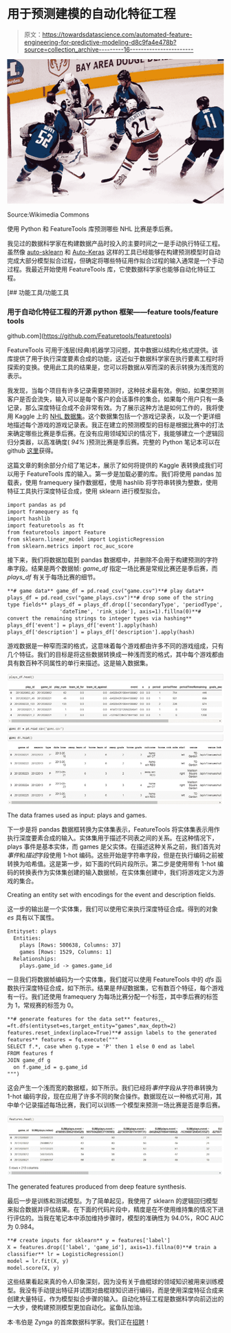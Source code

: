 # 用于预测建模的自动化特征工程

> 原文：<https://towardsdatascience.com/automated-feature-engineering-for-predictive-modeling-d8c9fa4e478b?source=collection_archive---------16----------------------->

![](img/8897b1be7f3c45f19117f6b04a56db6c.png)

Source:Wikimedia Commons

使用 Python 和 FeatureTools 库预测哪些 NHL 比赛是季后赛。

我见过的数据科学家在构建数据产品时投入的主要时间之一是手动执行特征工程。虽然像 [auto-sklearn](https://automl.github.io/auto-sklearn/stable/) 和 [Auto-Keras](https://autokeras.com/) 这样的工具已经能够在构建预测模型时自动完成大部分模型拟合过程，但确定将哪些特征用作拟合过程的输入通常是一个手动过程。我最近开始使用 FeatureTools 库，它使数据科学家也能够自动化特征工程。

[](https://github.com/Featuretools/featuretools) [## 功能工具/功能工具

### 用于自动化特征工程的开源 python 框架——feature tools/feature tools

github.com](https://github.com/Featuretools/featuretools) 

FeatureTools 可用于浅层(经典)机器学习问题，其中数据以结构化格式提供。该库提供了用于执行深度要素合成的功能，这近似于数据科学家在执行要素工程时将探索的变换。使用此工具的结果是，您可以将数据从窄而深的表示转换为浅而宽的表示。

我发现，当每个项目有许多记录需要预测时，这种技术最有效。例如，如果您预测客户是否会流失，输入可以是每个客户的会话事件的集合。如果每个用户只有一条记录，那么深度特征合成不会非常有效。为了展示这种方法是如何工作的，我将使用 Kaggle 上的 [NHL 数据集](https://www.kaggle.com/martinellis/nhl-game-data)。这个数据集包括一个游戏记录表，以及一个更详细地描述每个游戏的游戏记录表。我正在建立的预测模型的目标是根据比赛中的打法来确定哪些比赛是季后赛。在没有应用领域知识的情况下，我能够建立一个逻辑回归分类器，以高准确度( *94%* )预测比赛是季后赛。完整的 Python 笔记本可以在 github [这里](https://github.com/bgweber/StartupDataScience/blob/master/EDA/NHL_Games.ipynb)获得。

这篇文章的剩余部分介绍了笔记本，展示了如何将提供的 Kaggle 表转换成我们可以用于 FeatureTools 库的输入。第一步是加载必要的库。我们将使用 pandas 加载表，使用 framequery 操作数据框，使用 hashlib 将字符串转换为整数，使用特征工具执行深度特征合成，使用 sklearn 进行模型拟合。

```
import pandas as pd
import framequery as fq
import hashlib
import featuretools as ft
from featuretools import Feature 
from sklearn.linear_model import LogisticRegression
from sklearn.metrics import roc_auc_score
```

接下来，我们将数据加载到 pandas 数据框中，并删除不会用于构建预测的字符串字段。结果是两个数据帧: *game_df* 指定一场比赛是常规比赛还是季后赛，而 *plays_df* 有关于每场比赛的细节。

```
**# game data** game_df = pd.read_csv("game.csv")**# play data** plays_df = pd.read_csv("game_plays.csv")**# drop some of the string type fields** plays_df = plays_df.drop(['secondaryType', 'periodType', 
                 'dateTime', 'rink_side'], axis=1).fillna(0)**# convert the remaining strings to integer types via hashing** plays_df['event'] = plays_df['event'].apply(hash)
plays_df['description'] = plays_df['description'].apply(hash)
```

游戏数据是一种窄而深的格式，这意味着每个游戏都由许多不同的游戏组成，只有几个特征。我们的目标是将这些数据转换成一种浅而宽的格式，其中每个游戏都由具有数百种不同属性的单行来描述。这是输入数据集。

![](img/daf27b685d85f30dd18a9f8386e9b8a8.png)

The data frames used as input: plays and games.

下一步是将 pandas 数据框转换为实体集表示，FeatureTools 将实体集表示用作执行深度要素合成的输入。实体集用于描述不同表之间的关系。在这种情况下，plays 事件是基本实体，而 games 是父实体。在描述这种关系之前，我们首先对*事件*和*描述*字段使用 1-hot 编码。这些开始是字符串字段，但是在执行编码之前被转换为哈希值。这是第一步，如下面的代码片段所示。第二步是使用带有 1-hot 编码的转换表作为实体集创建的输入数据帧，在实体集创建中，我们将游戏定义为游戏的集合。

Creating an entity set with encodings for the event and description fields.

这一步的输出是一个实体集，我们可以使用它来执行深度特征合成。得到的对象 *es* 具有以下属性。

```
Entityset: plays
  Entities:
    plays [Rows: 500638, Columns: 37]
    games [Rows: 1529, Columns: 1]
  Relationships:
    plays.game_id -> games.game_id
```

一旦我们将数据帧编码为一个实体集，我们就可以使用 FeatureTools 中的 *dfs* 函数执行深度特征合成，如下所示。结果是*特征*数据集，它有数百个特征，每个游戏有一行。我们还使用 framequery 为每场比赛分配一个标签，其中季后赛的标签为 1，常规赛的标签为 0。

```
**# generate features for the data set** features,_ =ft.dfs(entityset=es,target_entity="games",max_depth=2)
features.reset_index(inplace=True)**# assign labels to the generated features** features = fq.execute("""
SELECT f.*, case when g.type = 'P' then 1 else 0 end as label
FROM features f 
JOIN game_df g
  on f.game_id = g.game_id
""")
```

这会产生一个浅而宽的数据框，如下所示。我们已经将*事件*字段从字符串转换为 1-hot 编码字段，现在应用了许多不同的聚合操作。数据现在以一种格式可用，其中单个记录描述每场比赛，我们可以训练一个模型来预测一场比赛是否是季后赛。

![](img/11c01802d3ecdb16df7c15aea59155d7.png)

The generated features produced from deep feature synthesis.

最后一步是训练和测试模型。为了简单起见，我使用了 sklearn 的逻辑回归模型来拟合数据并评估结果。在下面的代码片段中，精度是在不使用维持集的情况下进行评估的。当我在笔记本中添加维持步骤时，模型的准确性为 94.0%，ROC AUC 为 0.984。

```
**# create inputs for sklearn** y = features['label']
X = features.drop(['label', 'game_id'], axis=1).fillna(0)**# train a classifier** lr = LogisticRegression()
model = lr.fit(X, y)
model.score(X, y)
```

这些结果看起来真的令人印象深刻，因为没有关于曲棍球的领域知识被用来训练模型。我没有手动提出特征并试图对曲棍球知识进行编码，而是使用深度特征合成来创建大量特征，作为模型拟合步骤的输入。自动化特征工程是数据科学向前迈出的一大步，使构建预测模型更加自动化。鲨鱼队加油。

本·韦伯是 Zynga 的首席数据科学家。我们正在[招聘](https://www.zynga.com/careers/positions/categories)！